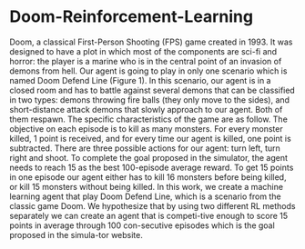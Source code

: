 # Doom-Reinforcement-Learning
Doom, a classical First-Person Shooting (FPS) game created in 1993. It was designed to have a plot in which most of the components are sci-fi and horror: the player is a marine who is in the central point of an invasion of demons from hell. Our agent is going to play in only one scenario which is named Doom Defend Line (Figure 1). In this scenario, our agent is in a closed room and has to battle against several demons that can be classified in two types: demons throwing fire balls (they only move to the sides), and short-distance attack demons that slowly approach to our agent. Both of them respawn.
The specific characteristics of the game are as follow. The objective on each episode is to kill as many monsters. For every monster killed, 1 point is received, and for every time our agent is killed, one point is subtracted. There are three possible actions for our agent: turn left, turn right and shoot. To complete the goal proposed in the simulator, the agent needs to reach 15 as the best 100-episode average reward. To get 15 points in one episode our agent either has to kill 16 monsters before being killed, or kill 15 monsters without being killed.
In this work, we create a machine learning agent that play Doom Defend Line, which is a scenario from the classic game Doom. We hypothesize that by using two different RL
methods separately we can create an agent that is competi-tive enough to score 15 points in average through 100 con-secutive episodes which is the goal proposed in the simula-tor website.
